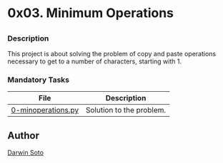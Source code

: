 # 0x03. Minimum Operations

##

### Description

This project is about solving the problem of copy and paste operations necessary to get to a number of characters, starting with 1.

### Mandatory Tasks

| File | Description |
| ------ | ------ |
| [0-minoperations.py](0-minoperations.py) | Solution to the problem. |


## Author

[Darwin Soto](https://twitter.com/darutos)

